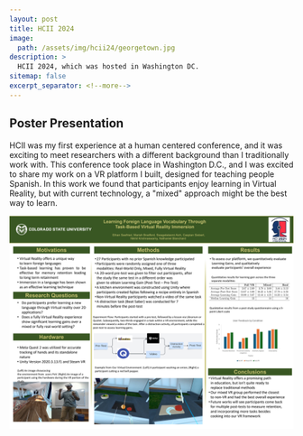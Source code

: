 ```yaml
---
layout: post
title: HCII 2024
image: 
  path: /assets/img/hcii24/georgetown.jpg
description: >
  HCII 2024, which was hosted in Washington DC.
sitemap: false
excerpt_separator: <!--more-->
---
```

<!--more-->
## Poster Presentation
HCII was my first experience at a human centered conference, and it was exciting to meet researchers with a different background than I traditionally work with. This conference took place in Washington D.C., and I was excited to share my work on a VR platform I built, designed for teaching people Spanish. In this work we found that participants enjoy learning in Virtual Reality, but with current technology, a "mixed" approach might be the best way to learn.

<img src="/assets/img/hcii24/HCII-Poster.jpg" alt="HCIIPoster"/>
